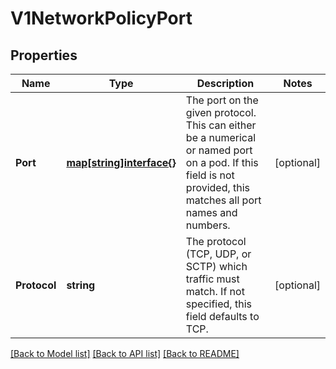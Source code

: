 # V1NetworkPolicyPort

## Properties
Name | Type | Description | Notes
------------ | ------------- | ------------- | -------------
**Port** | [**map[string]interface{}**](.md) | The port on the given protocol. This can either be a numerical or named port on a pod. If this field is not provided, this matches all port names and numbers. | [optional] 
**Protocol** | **string** | The protocol (TCP, UDP, or SCTP) which traffic must match. If not specified, this field defaults to TCP. | [optional] 

[[Back to Model list]](../README.md#documentation-for-models) [[Back to API list]](../README.md#documentation-for-api-endpoints) [[Back to README]](../README.md)


